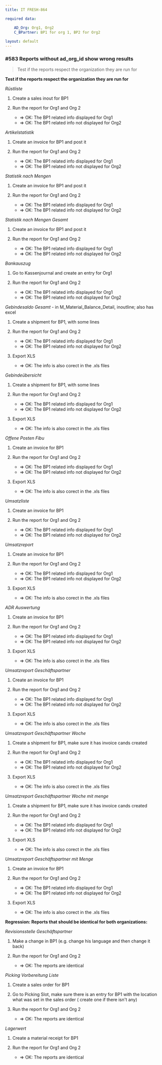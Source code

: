 ```yaml
---
title: IT FRESH-864

required data:

    AD_Org: Org1, Org2 
    C_BPartner: BP1 for org 1, BP2 for Org2
    
layout: default
---
```


### #583 Reports without ad_org_id show wrong results
> Test if the reports respect the organization they are run for


**Test if the reports respect the organization they are run for**

*Rüstliste* 
1. Create a sales inout for BP1

2. Run the report for Org1 and Org 2
    * => OK: The BP1 related info displayed for Org1
    * => OK: The BP1 related info not displayed for Org2 
    
*Artikelstatistik*
1. Create an invoice for BP1 and post it

2. Run the report for Org1 and Org 2
    * => OK: The BP1 related info displayed for Org1
    * => OK: The BP1 related info not displayed for Org2 
    
*Statistik nach Mengen*
1. Create an invoice for BP1 and post it

2. Run the report for Org1 and Org 2
    * => OK: The BP1 related info displayed for Org1
    * => OK: The BP1 related info not displayed for Org2 
    
*Statistik nach Mengen Gesamt* 
1. Create an invoice for BP1 and post it

2. Run the report for Org1 and Org 2
    * => OK: The BP1 related info displayed for Org1
    * => OK: The BP1 related info not displayed for Org2 
    
*Bankauszug* 
1. Go to Kassenjournal and create an entry for Org1

2. Run the report for Org1 and Org 2
    * => OK: The BP1 related info displayed for Org1
    * => OK: The BP1 related info not displayed for Org2 
    
*Gebindesaldo Gesamt* - in M_Material_Balance_Detail, inoutline; also has excel
1. Create a shipment for BP1, with some lines

2. Run the report for Org1 and Org 2
    * => OK: The BP1 related info displayed for Org1
    * => OK: The BP1 related info not displayed for Org2 

3. Export XLS
    * => OK: The info is also corect in the .xls files
    
*Gebindeübersicht* 
1. Create a shipment for BP1, with some lines

2. Run the report for Org1 and Org 2
    * => OK: The BP1 related info displayed for Org1
    * => OK: The BP1 related info not displayed for Org2 

3. Export XLS
    * => OK: The info is also corect in the .xls files
    
*Offene Posten Fibu*
1. Create an invoice for BP1

2. Run the report for Org1 and Org 2
    * => OK: The BP1 related info displayed for Org1
    * => OK: The BP1 related info not displayed for Org2 

3. Export XLS
    * => OK: The info is also corect in the .xls files

    
*Umsatzliste*
1. Create an invoice for BP1

2. Run the report for Org1 and Org 2
    * => OK: The BP1 related info displayed for Org1
    * => OK: The BP1 related info not displayed for Org2 
    
*Umsatzreport*
1. Create an invoice for BP1

2. Run the report for Org1 and Org 2
    * => OK: The BP1 related info displayed for Org1
    * => OK: The BP1 related info not displayed for Org2 

3. Export XLS
    * => OK: The info is also corect in the .xls files
    
*ADR Auswertung*
1. Create an invoice for BP1

2. Run the report for Org1 and Org 2
    * => OK: The BP1 related info displayed for Org1
    * => OK: The BP1 related info not displayed for Org2 

3. Export XLS
    * => OK: The info is also corect in the .xls files
    
*Umsatzreport Geschäftspartner*
1. Create an invoice for BP1

2. Run the report for Org1 and Org 2
    * => OK: The BP1 related info displayed for Org1
    * => OK: The BP1 related info not displayed for Org2 

3. Export XLS
    * => OK: The info is also corect in the .xls files
    
*Umsatzreport Geschäftspartner Woche*
1. Create a shipment for BP1, make sure it has invoice cands created

2. Run the report for Org1 and Org 2
    * => OK: The BP1 related info displayed for Org1
    * => OK: The BP1 related info not displayed for Org2 

3. Export XLS
    * => OK: The info is also corect in the .xls files
    
*Umsatzreport Geschäftspartner Woche mit menge*
1. Create a shipment for BP1, make sure it has invoice cands created

2. Run the report for Org1 and Org 2
    * => OK: The BP1 related info displayed for Org1
    * => OK: The BP1 related info not displayed for Org2 

3. Export XLS
    * => OK: The info is also corect in the .xls files
 
*Umsatzreport Geschäftspartner mit Menge*
1. Create an invoice for BP1

2. Run the report for Org1 and Org 2
    * => OK: The BP1 related info displayed for Org1
    * => OK: The BP1 related info not displayed for Org2 

3. Export XLS
    * => OK: The info is also corect in the .xls files


**Regression: Reports that should be identical for both organizations:**


*Revisionsstelle Geschäftspartner*
1. Make a change in BP1 (e.g. change his language and then change it back)

2. Run the report for Org1 and Org 2
    * => OK: The reports are identical

*Picking Vorbereitung Liste*
1. Create a sales order for BP1

2. Go to Picking Slot, make sure there is an entry for BP1 with the location what was set in the sales order ( create one if there isn't any) 

3.  Run the report for Org1 and Org 2
    * => OK: The reports are identical
    
*Lagerwert*
1. Create a material receipt for  BP1

2. Run the report for Org1 and Org 2
    * => OK: The reports are identical